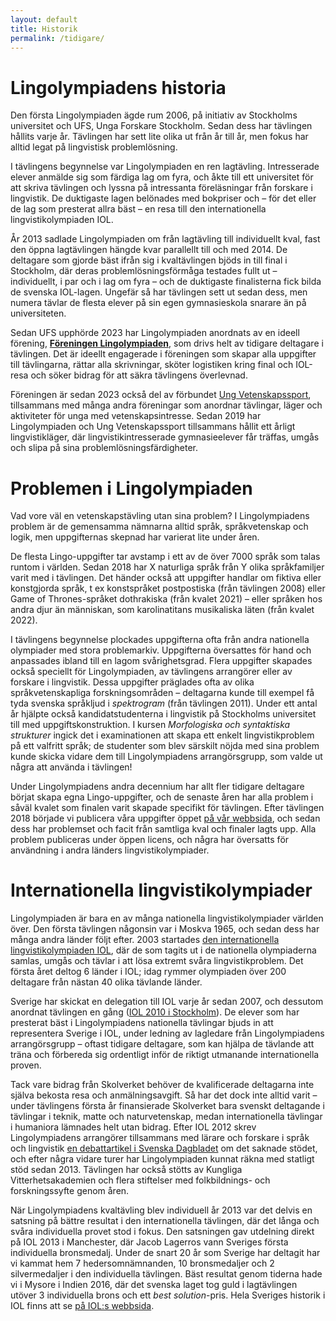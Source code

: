 ```yaml
---
layout: default
title: Historik
permalink: /tidigare/
---
```


# Lingolympiadens historia

Den första Lingolympiaden ägde rum 2006, på initiativ av Stockholms universitet och UFS, Unga Forskare Stockholm. Sedan dess har tävlingen hållits varje år. Tävlingen har sett lite olika ut från år till år, men fokus har alltid legat på lingvistisk problemlösning.

I tävlingens begynnelse var Lingolympiaden en ren lagtävling. Intresserade elever anmälde sig som färdiga lag om fyra, och åkte till ett universitet för att skriva tävlingen och lyssna på intressanta föreläsningar från forskare i lingvistik. De duktigaste lagen belönades med bokpriser och – för det eller de lag som presterat allra bäst – en resa till den internationella lingvistikolympiaden IOL.

År 2013 sadlade Lingolympiaden om från lagtävling till individuellt kval, fast den öppna lagtävlingen hängde kvar parallellt till och med 2014. De deltagare som gjorde bäst ifrån sig i kvaltävlingen bjöds in till final i Stockholm, där deras problemlösningsförmåga testades fullt ut – individuellt, i par och i lag om fyra – och de duktigaste finalisterna fick bilda de svenska IOL-lagen. Ungefär så har tävlingen sett ut sedan dess, men numera tävlar de flesta elever på sin egen gymnasieskola snarare än på universiteten.

Sedan UFS upphörde 2023 har Lingolympiaden anordnats av en ideell förening, [**Föreningen Lingolympiaden**](https://ebas.ungvetenskapssport.se/forening/lingolympiaden), som drivs helt av tidigare deltagare i tävlingen. Det är ideellt engagerade i föreningen som skapar alla uppgifter till tävlingarna, rättar alla skrivningar, sköter logistiken kring final och IOL-resa och söker bidrag för att säkra tävlingens överlevnad.

Föreningen är sedan 2023 också del av förbundet [Ung Vetenskapssport](https://ungvetenskapssport.se/), tillsammans med många andra föreningar som anordnar tävlingar, läger och aktiviteter för unga med vetenskapsintresse. Sedan 2019 har Lingolympiaden och Ung Vetenskapssport tillsammans hållit ett årligt lingvistikläger, där lingvistikintresserade gymnasieelever får träffas, umgås och slipa på sina problemlösningsfärdigheter. 

# Problemen i Lingolympiaden

Vad vore väl en vetenskapstävling utan sina problem? I Lingolympiadens problem är de gemensamma nämnarna alltid språk, språkvetenskap och logik, men uppgifternas skepnad har varierat lite under åren.

De flesta Lingo-uppgifter tar avstamp i ett av de över 7000 språk som talas runtom i världen. Sedan 2018 har X naturliga språk från Y olika språkfamiljer varit med i tävlingen. 
Det händer också att uppgifter handlar om fiktiva eller konstgjorda språk, t ex konstspråket postpostiska (från tävlingen 2008) eller Game of Thrones-språket dothrakiska (från kvalet 2021) – eller språken hos andra djur än människan, som karolinatitans musikaliska läten (från kvalet 2022).

I tävlingens begynnelse plockades uppgifterna ofta från andra nationella olympiader med stora problemarkiv. Uppgifterna översattes för hand och anpassades ibland till en lagom svårighetsgrad. Flera uppgifter skapades också speciellt för Lingolympiaden, av tävlingens arrangörer eller av forskare i lingvistik. Dessa uppgifter präglades ofta av olika språkvetenskapliga forskningsområden – deltagarna kunde till exempel få tyda svenska språkljud i *spektrogram* (från tävlingen 2011). 
Under ett antal år hjälpte också kandidatstudenterna i lingvistik på Stockholms universitet till med uppgiftskonstruktion. I kursen *Morfologiska och syntaktiska strukturer* ingick det i examinationen att skapa ett enkelt lingvistikproblem på ett valfritt språk; de studenter som blev särskilt nöjda med sina problem kunde skicka vidare dem till Lingolympiadens arrangörsgrupp, som valde ut några att använda i tävlingen!

Under Lingolympiadens andra decennium har allt fler tidigare deltagare börjat skapa egna Lingo-uppgifter, och de senaste åren har alla problem i såväl kvalet som finalen varit skapade specifikt för tävlingen. Efter tävlingen 2018 började vi publicera våra uppgifter öppet [på vår webbsida](https://www.lingolympiad.org/ovning/), och sedan dess har problemset och facit från samtliga kval och finaler lagts upp. Alla problem publiceras under öppen licens, och några har översatts för användning i andra länders lingvistikolympiader.

# Internationella lingvistikolympiader

Lingolympiaden är bara en av många nationella lingvistikolympiader världen över. Den första tävlingen någonsin var i Moskva 1965, och sedan dess har många andra länder följt efter. 2003 startades [den internationella lingvistikolympiaden IOL](https://ioling.org/history/), där de som tagits ut i de nationella olympiaderna samlas, umgås och tävlar i att lösa extremt svåra lingvistikproblem. Det första året deltog 6 länder i IOL; idag rymmer olympiaden över 200 deltagare från nästan 40 olika tävlande länder.

Sverige har skickat en delegation till IOL varje år sedan 2007, och dessutom anordnat tävlingen en gång ([IOL 2010 i Stockholm](https://ioling.org/2010/)). De elever som har presterat bäst i Lingolympiadens nationella tävlingar bjuds in att representera Sverige i IOL, under ledning av lagledare från Lingolympiadens arrangörsgrupp – oftast tidigare deltagare, som kan hjälpa de tävlande att träna och förbereda sig ordentligt inför de riktigt utmanande internationella proven.

Tack vare bidrag från Skolverket behöver de kvalificerade deltagarna inte själva bekosta resa och anmälningsavgift. Så har det dock inte alltid varit – under tävlingens första år finansierade Skolverket bara svenskt deltagande i tävlingar i teknik, matte och naturvetenskap, medan internationella tävlingar i humaniora lämnades helt utan bidrag. 
Efter IOL 2012 skrev Lingolympiadens arrangörer tillsammans med lärare och forskare i språk och lingvistik [en debattartikel i Svenska Dagbladet](https://www.svd.se/a/286764d3-f649-37a9-b0b3-3b5a9c1273d9/varfor-inget-stod-till-internationella-spraktavlingar) om det saknade stödet, och efter några vidare turer har Lingolympiaden kunnat räkna med statligt stöd sedan 2013. Tävlingen har också stötts av Kungliga Vitterhetsakademien och flera stiftelser med folkbildnings- och forskningssyfte genom åren.

När Lingolympiadens kvaltävling blev individuell år 2013 var det delvis en satsning på bättre resultat i den internationella tävlingen, där det långa och svåra individuella provet stod i fokus. Den satsningen gav utdelning direkt på IOL 2013 i Manchester, där Jacob Lagerros vann Sveriges första individuella bronsmedalj.
Under de snart 20 år som Sverige har deltagit har vi kammat hem 7 hedersomnämnanden, 10 bronsmedaljer och 2 silvermedaljer i den individuella tävlingen. Bäst resultat genom tiderna hade vi i Mysore i Indien 2016, där det svenska laget tog guld i lagtävlingen utöver 3 individuella brons och ett *best solution*-pris. Hela Sveriges historik i IOL finns att se [på IOL:s webbsida](https://ioling.org/results/SWE).